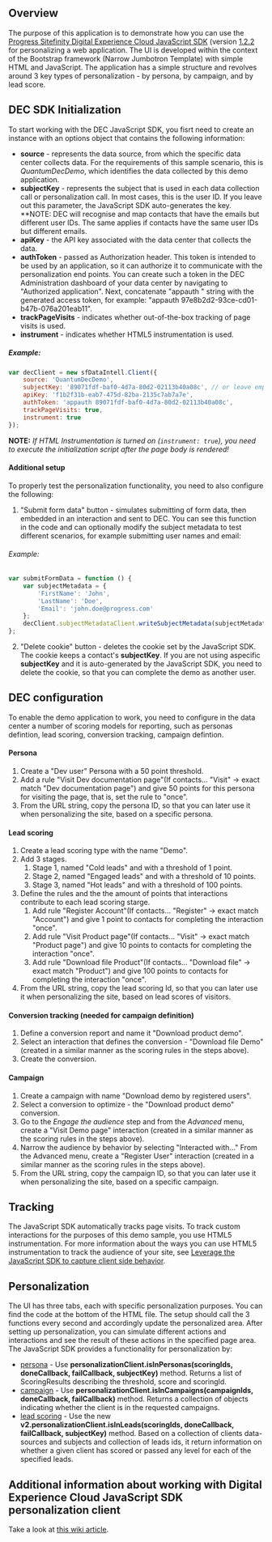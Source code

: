 ## Overview
The purpose of this application is to demonstrate how you can use the [Progress Sitefinity Digital Experience Cloud JavaScript SDK](http://docs.sitefinity.com/dec/leverage-the-javascript-sdk-to-capture-client-side-behavior) (version [1.2.2](https://dec.azureedge.net/sdk/telerik-dec-client.min.1.2.2.js) for personalizing a web application. The UI is developed within the context of the Bootstrap framework (Narrow Jumbotron Template) with simple HTML and JavaScript. The application has a simple structure and revolves around 3 key types of personalization - by persona, by campaign, and by lead score.

## DEC SDK Initialization
To start working with the DEC JavaScript SDK, you fisrt need to create an instance with an options object that contains the following information:
- **source** - represents the data source, from which the specific data center collects data. For the requirements of this sample scenario, this is *QuantumDecDemo*, which identifies the data collected by this demo application.
- **subjectKey** - represents the subject that is used in each data collection call or personalization call. In most cases, this is the user ID. If you leave out this parameter, the JavaScript SDK auto-generates the key.
**NOTE: DEC will recognise and map contacts that have the emails but different user IDs. The same applies if contacts have the same user IDs but different emails.
- **apiKey** - the API key associated with the data center that collects the data. 
- **authToken** - passed as Authorization header. This token is intended to be used by an application, so it can authorize it to communicate with the personalization end points. You can create such a token in the DEC Administration dashboard of your data center by navigating to "Authorized application". Next, concatenate "appauth " string with the generated access token, for example: "appauth 97e8b2d2-93ce-cd01-b47b-076a201eab11".
- **trackPageVisits** - indicates whether out-of-the-box tracking of page visits is used.
- **instrument** - indicates whether HTML5 instrumentation is used.

##### Example:
```javascript
var decClient = new sfDataIntell.Client({
    source: 'QuantumDecDemo',
    subjectKey: '89071fdf-baf0-4d7a-80d2-02113b40a08c', // or leave empty to auto-generate id
    apiKey: 'f1b2f31b-eab7-475d-82ba-2135c7ab7a7e',
    authToken: 'appauth 89071fdf-baf0-4d7a-80d2-02113b40a08c',
    trackPageVisits: true,
    instrument: true
});
```
**NOTE:** _If HTML Instrumentation is turned on (```instrument: true```), you need to execute the initialization script after the page body is rendered!_

#### Additional setup
To properly test the personalization functionality, you need to also configure the following:
1. "Submit form data" button - simulates submitting of form data, then embedded in an interaction and sent to DEC. You can see this function in the code and can optionally modify the subject metadata to test different scenarios, for example submitting user names and email:
###### Example:
```javascript
var submitFormData = function () {
    var subjectMetadata = {
        'FirstName': 'John',
        'LastName': 'Doe',
        'Email': 'john.doe@progress.com'
    };
    decClient.subjectMetadataClient.writeSubjectMetadata(subjectMetadata);
};
```
2. "Delete cookie" button - deletes the cookie set by the JavaScript SDK. The cookie keeps a contact's **subjectKey**. If you are not using aspecific **subjectKey** and it is auto-generated by the JavaScript SDK, you need to delete the cookie, so that you can complete the demo as another user.

## DEC configuration
To enable the demo application to work, you need to configure in the data center a number of scoring models for reporting, such as personas defintion, lead scoring, conversion tracking, campaign defintion.

#### Persona
1. Create a "Dev user" Persona with a 50 point threshold.
2. Add a rule "Visit Dev documentation page"(If contacts... "Visit" -> exact match "Dev documentation page") and give 50 points for this persona for visiting the page, that is, set the rule to "once".
3. From the URL string, copy the persona ID, so that you can later use it when personalizing the site, based on a specific persona.

#### Lead scoring
1. Create a lead scoring type with the name "Demo".
2. Add 3 stages.
   1. Stage 1, named "Cold leads" and with a threshold of 1 point.
   1. Stage 2, named "Engaged leads" and with a threshold of 10 points.
   1. Stage 3, named "Hot leads" and with a threshold of 100 points.
3. Define the rules and the the amount of points that interactions contribute to each lead scoring starge.
   1. Add rule "Register Account"(If contacts... "Register" -> exact match "Account") and give 1 point to contacts for completing the interaction "once".
   1. Add rule "Visit Product page"(If contacts... "Visit" -> exact match "Product page") and give 10 points to contacts for completing the interaction "once".
   1. Add rule "Download file Product"(If contacts... "Download file" -> exact match "Product") and give 100 points to contacts for completing the interaction "once".
4. From the URL string, copy the lead scoring Id, so that you can later use it when personalizing the site, based on lead scores of visitors.

#### Conversion tracking (needed for campaign definition)
1. Define a conversion report and name it "Download product demo".
2. Select an interaction that defines the conversion - "Download file Demo"(created in a similar manner as the scoring rules in the steps above).
3. Create the conversion.

#### Campaign
1. Create a campaign with name "Download demo by registered users".
2. Select a conversion to optimize - the "Download product demo" conversion.
3. Go to the *Engage the audience* step and from the *Advanced* menu, create a "Visit Demo page" interaction (created in a similar manner as the scoring rules in the steps above).
4. Narrow the audience by behavior by selecting "Interacted with..." From the Advanced menu, create a "Register User" interaction (created in a similar manner as the scoring rules in the steps above).
5. From the URL string, copy the campaign ID, so that you can later use it when personalizing the site, based on a specific campaign.

## Tracking
The JavaScript SDK automatically tracks page visits. To track custom interactions for the purposes of this demo sample, you use HTML5 instrumentation. For more information about the ways you can use HTML5 instrumentation to track the audience of your site, see [Leverage the JavaScript SDK to capture client side behavior](https://docs.sitefinity.com/dec/api-v2/for-developers-leverage-the-javascript-sdk-to-capture-client-side-behavior).

## Personalization
The UI has three tabs, each with specific personalization purposes. You can find the code at the bottom of the HTML file. The setup should call the 3 functions every second and accordingly update the personalized area. After setting up personalization, you can simulate different actions and interactions and see the result of these actions in the specified page area.
The JavaScript SDK provides a functionality for personalization by:
- [persona](http://docs.sitefinity.com/dec/personas-profile-your-audience) - Use **personalizationClient.isInPersonas(scoringIds, doneCallback, failCallback, subjectKey)** method. Returns a list of ScoringResults describing the threshold, score and scoringId.
- [campaign](http://docs.sitefinity.com/dec/campaigns-define-and-track) - Use **personalizationClient.isInCampaigns(campaignIds, doneCallback, failCallback)** method. Returns a collection of objects indicating whether the client is in the requested campaigns.
- [lead scoring](http://docs.sitefinity.com/dec/lead-scoring-align-marketing-and-sales) - Use the new **v2.personalizationClient.isInLeads(scoringIds, doneCallback, failCallback, subjectKey)** method. Based on a collection of clients data-sources and subjects and collection of leads ids, it return information on whether a given client has scored or passed any level for each of the specified leads.

## Additional information about working with Digital Experience Cloud JavaScript SDK personalization client
Take a look at [this wiki article](https://github.com/Sitefinity/dec-samples/wiki/DEC-JS-SDK-Personalization-Client).
